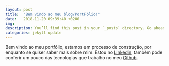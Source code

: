 ```yaml
---
layout: post
title:  "Bem vindo ao meu blog/PortFólio!"
date:   2018-11-20 09:39:40 +0200
img:
description: You’ll find this post in your `_posts` directory. Go ahead and edit it and re-build the site to see your changes.
categories: jekyll update
---
```

Bem vindo ao meu portfólio, estamos em processo de construção, por enquanto se quiser saber mais sobre mim. Estou no [Linkedin][linkedin-link], também pode conferir um pouco das tecnologias que trabalho no meu [Github][github-link].


[linkedin-link]: https://www.linkedin.com/in/paulovictorln/
[github-link]: https://github.com/PauloVictorSantos


